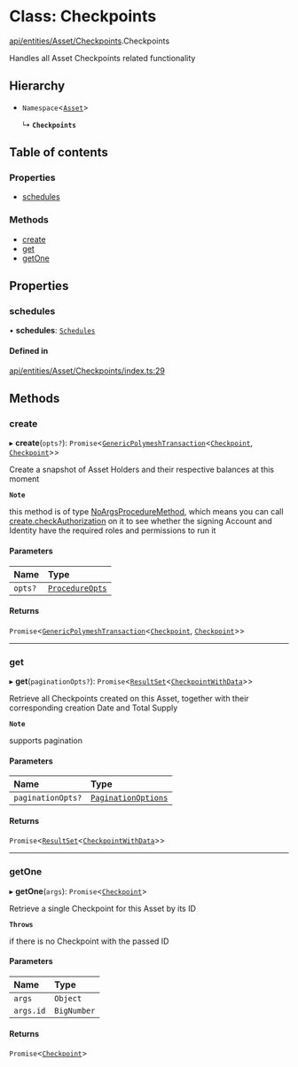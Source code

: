# Class: Checkpoints

[api/entities/Asset/Checkpoints](../wiki/api.entities.Asset.Checkpoints).Checkpoints

Handles all Asset Checkpoints related functionality

## Hierarchy

- `Namespace`<[`Asset`](../wiki/api.entities.Asset.Asset)\>

  ↳ **`Checkpoints`**

## Table of contents

### Properties

- [schedules](../wiki/api.entities.Asset.Checkpoints.Checkpoints#schedules)

### Methods

- [create](../wiki/api.entities.Asset.Checkpoints.Checkpoints#create)
- [get](../wiki/api.entities.Asset.Checkpoints.Checkpoints#get)
- [getOne](../wiki/api.entities.Asset.Checkpoints.Checkpoints#getone)

## Properties

### schedules

• **schedules**: [`Schedules`](../wiki/api.entities.Asset.Checkpoints.Schedules.Schedules)

#### Defined in

[api/entities/Asset/Checkpoints/index.ts:29](https://github.com/PolymeshAssociation/polymesh-sdk/blob/07a4c5b0/src/api/entities/Asset/Checkpoints/index.ts#L29)

## Methods

### create

▸ **create**(`opts?`): `Promise`<[`GenericPolymeshTransaction`](../wiki/types#genericpolymeshtransaction)<[`Checkpoint`](../wiki/api.entities.Checkpoint.Checkpoint), [`Checkpoint`](../wiki/api.entities.Checkpoint.Checkpoint)\>\>

Create a snapshot of Asset Holders and their respective balances at this moment

**`Note`**

 this method is of type [NoArgsProcedureMethod](../wiki/types.NoArgsProcedureMethod), which means you can call [create.checkAuthorization](../wiki/types.NoArgsProcedureMethod#checkauthorization)
  on it to see whether the signing Account and Identity have the required roles and permissions to run it

#### Parameters

| Name | Type |
| :------ | :------ |
| `opts?` | [`ProcedureOpts`](../wiki/types.ProcedureOpts) |

#### Returns

`Promise`<[`GenericPolymeshTransaction`](../wiki/types#genericpolymeshtransaction)<[`Checkpoint`](../wiki/api.entities.Checkpoint.Checkpoint), [`Checkpoint`](../wiki/api.entities.Checkpoint.Checkpoint)\>\>

___

### get

▸ **get**(`paginationOpts?`): `Promise`<[`ResultSet`](../wiki/types.ResultSet)<[`CheckpointWithData`](../wiki/types.CheckpointWithData)\>\>

Retrieve all Checkpoints created on this Asset, together with their corresponding creation Date and Total Supply

**`Note`**

 supports pagination

#### Parameters

| Name | Type |
| :------ | :------ |
| `paginationOpts?` | [`PaginationOptions`](../wiki/types.PaginationOptions) |

#### Returns

`Promise`<[`ResultSet`](../wiki/types.ResultSet)<[`CheckpointWithData`](../wiki/types.CheckpointWithData)\>\>

___

### getOne

▸ **getOne**(`args`): `Promise`<[`Checkpoint`](../wiki/api.entities.Checkpoint.Checkpoint)\>

Retrieve a single Checkpoint for this Asset by its ID

**`Throws`**

 if there is no Checkpoint with the passed ID

#### Parameters

| Name | Type |
| :------ | :------ |
| `args` | `Object` |
| `args.id` | `BigNumber` |

#### Returns

`Promise`<[`Checkpoint`](../wiki/api.entities.Checkpoint.Checkpoint)\>
